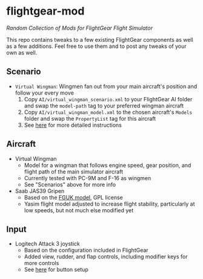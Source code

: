 # flightgear-mod


*Random Collection of Mods for FlightGear Flight Simulator*

This repo contains tweaks to a few existing FlightGear components as well as a few additions. Feel free to use them and to post any tweaks of your own as well.

## Scenario

* `Virtual Wingman`: Wingmen fan out from your main aircraft's position and follow your every move
  1. Copy `AI/virtual_wingman_scenario.xml` to your FlightGear AI folder and swap the `model-path` tag to your preferred wingman aircraft
  1. Copy `AI/virtual_wingman_model.xml` to the chosen aircraft's `Models` folder and swap the `PropertyList` tag for this aircraft
  1. See [here](https://github.com/the4thchild/flightgear-mod/blob/master/AI/virtual_wingman_scenario.xml) for more detailed instructions

## Aircraft

* Virtual Wingman
  * Model for a wingman that follows engine speed, gear position, and flight path of the main simulator aircraft
  * Currently tested with PC-9M and F-16 as wingmen
  * See "Scenarios" above for more info
* Saab JAS39 Gripen
  * Based on the [FGUK model](http://www.fgukmedia.co.uk/index.php/hangar/viewdownload/8-military-jets/75-saab-jas39-gripen), GPL license
  * Yasim flight model adjusted to increase flight stability, particularly at low speeds, but not much else modified yet

## Input

* Logitech Attack 3 joystick
	* Based on the configuration included in FlightGear
	* Added view, rudder, and flap controls, including modifier keys for more controls
	* See [here](https://github.com/the4thchild/flightgear-mod/blob/master/Input/Joysticks/Logitech/attack-3.xml) for button setup